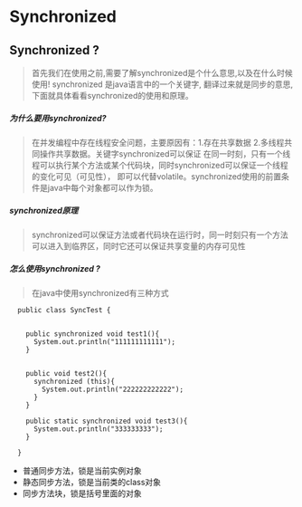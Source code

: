 # Synchronized

## Synchronized ?
> 首先我们在使用之前,需要了解synchronized是个什么意思,以及在什么时候使用! synchronized 是java语言中的一个关键字,
翻译过来就是同步的意思,下面就具体看看synchronized的使用和原理。

##### 为什么要用synchronized?
> 在并发编程中存在线程安全问题，主要原因有：1.存在共享数据 2.多线程共同操作共享数据。关键字synchronized可以保证
在同一时刻，只有一个线程可以执行某个方法或某个代码块，同时synchronized可以保证一个线程的变化可见（可见性），
即可以代替volatile。synchronized使用的前置条件是java中每个对象都可以作为锁。

##### synchronized原理
> synchronized可以保证方法或者代码块在运行时，同一时刻只有一个方法可以进入到临界区，同时它还可以保证共享变量的内存可见性

##### 怎么使用synchronized ?
> 在java中使用synchronized有三种方式 
````
  public class SyncTest {
  
  
    public synchronized void test1(){
      System.out.println("111111111111");
    }
  
  
    public void test2(){
      synchronized (this){
        System.out.println("222222222222");
      }
    }
  
    public static synchronized void test3(){
      System.out.println("333333333");
    }
  
  }
  ````
- 普通同步方法，锁是当前实例对象
- 静态同步方法，锁是当前类的class对象
- 同步方法块，锁是括号里面的对象
